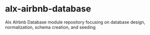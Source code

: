 # alx-airbnb-database
Alx AIrbnb Database module repository focusing on database design, normalization, schema creation, and seeding 
